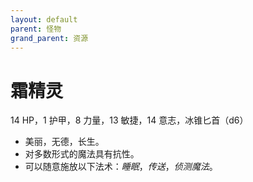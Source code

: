 ```yaml
---
layout: default
parent: 怪物
grand_parent: 资源
---
```


# 霜精灵

14 HP，1 护甲，8 力量，13 敏捷，14 意志，冰锥匕首（d6）

- 美丽，无德，长生。
- 对多数形式的魔法具有抗性。
- 可以随意施放以下法术：*睡眠*，*传送*，*侦测魔法*。
